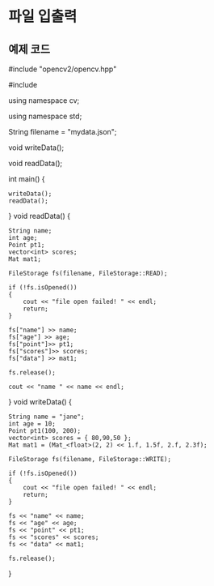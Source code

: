 # 파일 입출력

## 예제 코드

#include "opencv2/opencv.hpp"

#include <iostream>

using namespace cv;

using namespace std;


String filename = "mydata.json";

void writeData();

void readData();

int main() {

	writeData();
	readData();
}
void readData()
{

	String name;
	int age;
	Point pt1;
	vector<int> scores;
	Mat mat1;

	FileStorage fs(filename, FileStorage::READ);

	if (!fs.isOpened())
	{
		cout << "file open failed! " << endl;
		return;
	}

	fs["name"] >> name;
	fs["age"] >> age;
	fs["point"]>> pt1;
	fs["scores"]>> scores;
	fs["data"] >> mat1;

	fs.release();

	cout << "name " << name << endl;
}
void writeData()
{

	String name = "jane";
	int age = 10;
	Point pt1(100, 200);
	vector<int> scores = { 80,90,50 };
	Mat mat1 = (Mat_<float>(2, 2) << 1.f, 1.5f, 2.f, 2.3f);

	FileStorage fs(filename, FileStorage::WRITE);

	if (!fs.isOpened())
	{
		cout << "file open failed! " << endl;
		return;
	}

	fs << "name" << name;
	fs << "age" << age;
	fs << "point" << pt1;
	fs << "scores" << scores;
	fs << "data" << mat1;

	fs.release();
}